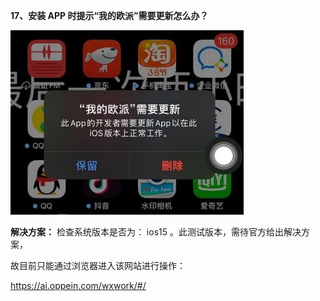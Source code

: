 <a name="bookmark16"></a>**17、安装 APP 时提示“我的欧派”需要更新怎么办？**

![](Aspose.Words.6e696103-a96d-42f3-be82-30adf0fec166.039.jpeg)

**解决方案：** 检查系统版本是否为： ios15 。此测试版本，需待官方给出解决方案，

故目前只能通过浏览器进入该网站进行操作：

<https://ai.oppein.com/wxwork/#/>


